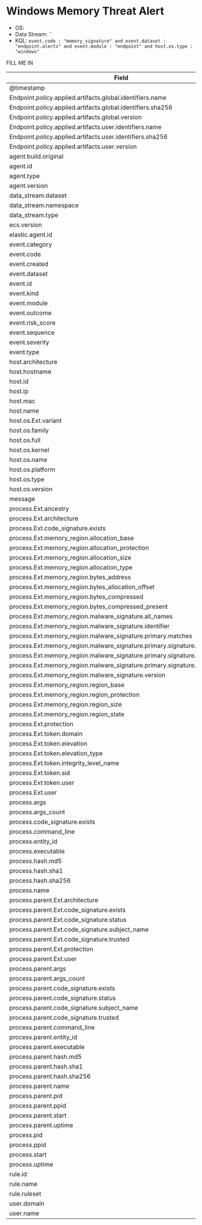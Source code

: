 # Windows Memory Threat Alert

- OS: 
- Data Stream: ``
- KQL: `event.code : "memory_signature" and event.dataset : "endpoint.alerts" and event.module : "endpoint" and host.os.type : "windows"`

FILL ME IN

| Field | Comment |
|---|---|
| @timestamp |  |
| Endpoint.policy.applied.artifacts.global.identifiers.name |  |
| Endpoint.policy.applied.artifacts.global.identifiers.sha256 |  |
| Endpoint.policy.applied.artifacts.global.version |  |
| Endpoint.policy.applied.artifacts.user.identifiers.name |  |
| Endpoint.policy.applied.artifacts.user.identifiers.sha256 |  |
| Endpoint.policy.applied.artifacts.user.version |  |
| agent.build.original |  |
| agent.id |  |
| agent.type |  |
| agent.version |  |
| data_stream.dataset |  |
| data_stream.namespace |  |
| data_stream.type |  |
| ecs.version |  |
| elastic.agent.id |  |
| event.category |  |
| event.code |  |
| event.created |  |
| event.dataset |  |
| event.id |  |
| event.kind |  |
| event.module |  |
| event.outcome |  |
| event.risk_score |  |
| event.sequence |  |
| event.severity |  |
| event.type |  |
| host.architecture |  |
| host.hostname |  |
| host.id |  |
| host.ip |  |
| host.mac |  |
| host.name |  |
| host.os.Ext.variant |  |
| host.os.family |  |
| host.os.full |  |
| host.os.kernel |  |
| host.os.name |  |
| host.os.platform |  |
| host.os.type |  |
| host.os.version |  |
| message |  |
| process.Ext.ancestry |  |
| process.Ext.architecture |  |
| process.Ext.code_signature.exists |  |
| process.Ext.memory_region.allocation_base |  |
| process.Ext.memory_region.allocation_protection |  |
| process.Ext.memory_region.allocation_size |  |
| process.Ext.memory_region.allocation_type |  |
| process.Ext.memory_region.bytes_address |  |
| process.Ext.memory_region.bytes_allocation_offset |  |
| process.Ext.memory_region.bytes_compressed |  |
| process.Ext.memory_region.bytes_compressed_present |  |
| process.Ext.memory_region.malware_signature.all_names |  |
| process.Ext.memory_region.malware_signature.identifier |  |
| process.Ext.memory_region.malware_signature.primary.matches |  |
| process.Ext.memory_region.malware_signature.primary.signature.hash.sha256 |  |
| process.Ext.memory_region.malware_signature.primary.signature.id |  |
| process.Ext.memory_region.malware_signature.primary.signature.name |  |
| process.Ext.memory_region.malware_signature.version |  |
| process.Ext.memory_region.region_base |  |
| process.Ext.memory_region.region_protection |  |
| process.Ext.memory_region.region_size |  |
| process.Ext.memory_region.region_state |  |
| process.Ext.protection |  |
| process.Ext.token.domain |  |
| process.Ext.token.elevation |  |
| process.Ext.token.elevation_type |  |
| process.Ext.token.integrity_level_name |  |
| process.Ext.token.sid |  |
| process.Ext.token.user |  |
| process.Ext.user |  |
| process.args |  |
| process.args_count |  |
| process.code_signature.exists |  |
| process.command_line |  |
| process.entity_id |  |
| process.executable |  |
| process.hash.md5 |  |
| process.hash.sha1 |  |
| process.hash.sha256 |  |
| process.name |  |
| process.parent.Ext.architecture |  |
| process.parent.Ext.code_signature.exists |  |
| process.parent.Ext.code_signature.status |  |
| process.parent.Ext.code_signature.subject_name |  |
| process.parent.Ext.code_signature.trusted |  |
| process.parent.Ext.protection |  |
| process.parent.Ext.user |  |
| process.parent.args |  |
| process.parent.args_count |  |
| process.parent.code_signature.exists |  |
| process.parent.code_signature.status |  |
| process.parent.code_signature.subject_name |  |
| process.parent.code_signature.trusted |  |
| process.parent.command_line |  |
| process.parent.entity_id |  |
| process.parent.executable |  |
| process.parent.hash.md5 |  |
| process.parent.hash.sha1 |  |
| process.parent.hash.sha256 |  |
| process.parent.name |  |
| process.parent.pid |  |
| process.parent.ppid |  |
| process.parent.start |  |
| process.parent.uptime |  |
| process.pid |  |
| process.ppid |  |
| process.start |  |
| process.uptime |  |
| rule.id |  |
| rule.name |  |
| rule.ruleset |  |
| user.domain |  |
| user.name |  |

